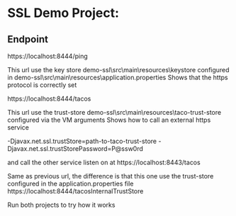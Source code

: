 # SSL Demo Project:

## Endpoint

https://localhost:8444/ping

This url use the key store  demo-ssl\src\main\resources\keystore configured in demo-ssl\src\main\resources\application.properties
Shows that the https protocol is correctly set

https://localhost:8444/tacos

This url use the trust-store demo-ssl\src\main\resources\taco-trust-store configured via the VM arguments 
Shows how to call an external https service

-Djavax.net.ssl.trustStore=path-to-taco-trust-store
-Djavax.net.ssl.trustStorePassword=P@ssw0rd

and call the other service listen on at https://localhost:8443/tacos

Same as previous url, the difference is that this one use the trust-store configured in the application.properties file
https://localhost:8444/tacosInternalTrustStore

Run both projects to try how it works

